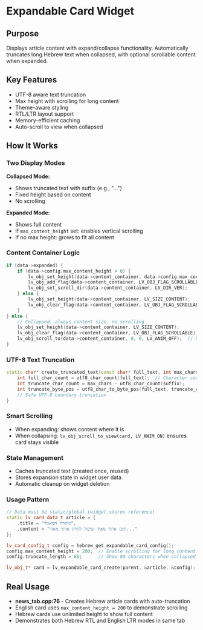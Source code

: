 # Expandable Card Widget

## Purpose
Displays article content with expand/collapse functionality. Automatically truncates long Hebrew text when collapsed, with optional scrollable content when expanded.

## Key Features
- UTF-8 aware text truncation
- Max height with scrolling for long content
- Theme-aware styling
- RTL/LTR layout support
- Memory-efficient caching
- Auto-scroll to view when collapsed

## How It Works

### Two Display Modes

**Collapsed Mode:**
- Shows truncated text with suffix (e.g., "...")
- Fixed height based on content
- No scrolling

**Expanded Mode:**
- Shows full content
- If `max_content_height` set: enables vertical scrolling
- If no max height: grows to fit all content

### Content Container Logic
```cpp
if (data->expanded) {
    if (data->config.max_content_height > 0) {
        lv_obj_set_height(data->content_container, data->config.max_content_height);
        lv_obj_add_flag(data->content_container, LV_OBJ_FLAG_SCROLLABLE);
        lv_obj_set_scroll_dir(data->content_container, LV_DIR_VER);
    } else {
        lv_obj_set_height(data->content_container, LV_SIZE_CONTENT);
        lv_obj_clear_flag(data->content_container, LV_OBJ_FLAG_SCROLLABLE);
    }
} else {
    // Collapsed: always content size, no scrolling
    lv_obj_set_height(data->content_container, LV_SIZE_CONTENT);
    lv_obj_clear_flag(data->content_container, LV_OBJ_FLAG_SCROLLABLE);
    lv_obj_scroll_to(data->content_container, 0, 0, LV_ANIM_OFF);  // Reset scroll
}
```

### UTF-8 Text Truncation
```cpp
static char* create_truncated_text(const char* full_text, int max_chars, const char* suffix) {
    int full_char_count = utf8_char_count(full_text);  // Character count, not bytes
    int truncate_char_count = max_chars - utf8_char_count(suffix);
    int truncate_byte_pos = utf8_char_to_byte_pos(full_text, truncate_char_count);
    // Safe UTF-8 boundary truncation
}
```

### Smart Scrolling
- When expanding: shows content where it is
- When collapsing: `lv_obj_scroll_to_view(card, LV_ANIM_ON)` ensures card stays visible

### State Management
- Caches truncated text (created once, reused)
- Stores expansion state in widget user data
- Automatic cleanup on widget deletion

### Usage Pattern
```cpp
// Data must be static/global (widget stores reference)
static lv_card_data_t article = {
    .title = "כותרת המאמר",
    .content = "תוכן ארוך מאוד שיכול להיות ארוך מאוד..."
};

lv_card_config_t config = hebrew_get_expandable_card_config();
config.max_content_height = 200;  // Enable scrolling for long content
config.truncate_length = 80;      // Show 80 characters when collapsed

lv_obj_t* card = lv_expandable_card_create(parent, &article, &config);
```

## Real Usage
- **news_tab.cpp:76** - Creates Hebrew article cards with auto-truncation
- English card uses `max_content_height = 200` to demonstrate scrolling
- Hebrew cards use unlimited height to show full content
- Demonstrates both Hebrew RTL and English LTR modes in same tab